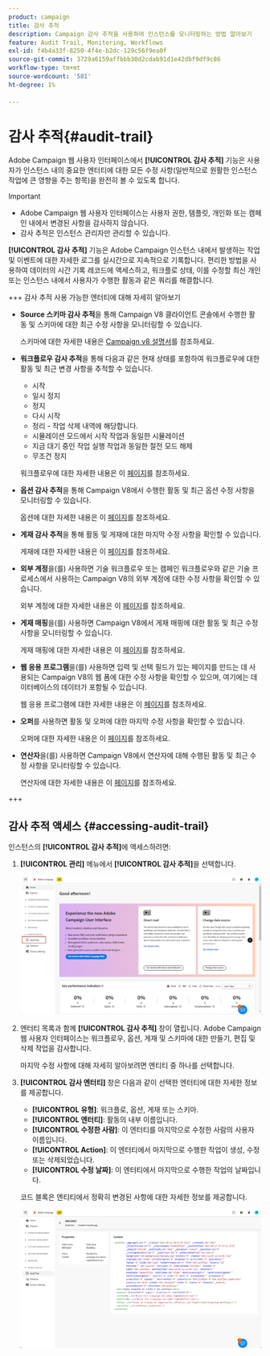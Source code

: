 ```yaml
---
product: campaign
title: 감사 추적
description: Campaign 감사 추적을 사용하여 인스턴스를 모니터링하는 방법 알아보기
feature: Audit Trail, Monitoring, Workflows
exl-id: f4b4a33f-8250-4f4e-b2dc-129c56f9ea0f
source-git-commit: 3729a6159affbbb30d2cdab91d1e42dbf9df9c86
workflow-type: tm+mt
source-wordcount: '581'
ht-degree: 1%

---
```


# 감사 추적{#audit-trail}

Adobe Campaign 웹 사용자 인터페이스에서 **[!UICONTROL 감사 추적]** 기능은 사용자가 인스턴스 내의 중요한 엔터티에 대한 모든 수정 사항(일반적으로 원활한 인스턴스 작업에 큰 영향을 주는 항목)을 완전히 볼 수 있도록 합니다.

>[!IMPORTANT]
>
>* Adobe Campaign 웹 사용자 인터페이스는 사용자 권한, 템플릿, 개인화 또는 캠페인 내에서 변경된 사항을 감사하지 않습니다.
>* 감사 추적은 인스턴스 관리자만 관리할 수 있습니다.

**[!UICONTROL 감사 추적]** 기능은 Adobe Campaign 인스턴스 내에서 발생하는 작업 및 이벤트에 대한 자세한 로그를 실시간으로 지속적으로 기록합니다. 편리한 방법을 사용하여 데이터의 시간 기록 레코드에 액세스하고, 워크플로 상태, 이를 수정할 최신 개인 또는 인스턴스 내에서 사용자가 수행한 활동과 같은 쿼리를 해결합니다.

+++ 감사 추적 사용 가능한 엔터티에 대해 자세히 알아보기

* **Source 스키마 감사 추적**&#x200B;을 통해 Campaign V8 클라이언트 콘솔에서 수행한 활동 및 스키마에 대한 최근 수정 사항을 모니터링할 수 있습니다.

  스키마에 대한 자세한 내용은 [Campaign v8 설명서](https://experienceleague.adobe.com/en/docs/campaign/campaign-v8/developer/shemas-forms/schemas)를 참조하세요.

* **워크플로우 감사 추적**&#x200B;을 통해 다음과 같은 현재 상태를 포함하여 워크플로우에 대한 활동 및 최근 변경 사항을 추적할 수 있습니다.

   * 시작
   * 일시 정지
   * 정지
   * 다시 시작
   * 정리 - 작업 삭제 내역에 해당합니다.
   * 시뮬레이션 모드에서 시작 작업과 동일한 시뮬레이션
   * 지금 대기 중인 작업 실행 작업과 동일한 절전 모드 해제
   * 무조건 정지

  워크플로우에 대한 자세한 내용은 이 [페이지](../workflows/gs-workflows.md)를 참조하세요.

* **옵션 감사 추적**&#x200B;을 통해 Campaign V8에서 수행한 활동 및 최근 옵션 수정 사항을 모니터링할 수 있습니다.

  옵션에 대한 자세한 내용은 이 [페이지](https://experienceleague.adobe.com/en/docs/campaign-classic/using/installing-campaign-classic/appendices/configuring-campaign-options)를 참조하세요.

* **게재 감사 추적**&#x200B;을 통해 활동 및 게재에 대한 마지막 수정 사항을 확인할 수 있습니다.

  게재에 대한 자세한 내용은 이 [페이지](../msg/gs-deliveries.md)를 참조하세요.

* **외부 계정**&#x200B;을(를) 사용하면 기술 워크플로우 또는 캠페인 워크플로우와 같은 기술 프로세스에서 사용하는 Campaign V8의 외부 계정에 대한 수정 사항을 확인할 수 있습니다.

  외부 계정에 대한 자세한 내용은 이 [페이지](../administration/external-account.md)를 참조하세요.

* **게재 매핑**&#x200B;을(를) 사용하면 Campaign V8에서 게재 매핑에 대한 활동 및 최근 수정 사항을 모니터링할 수 있습니다.

  게재 매핑에 대한 자세한 내용은 이 [페이지](https://experienceleague.adobe.com/en/docs/campaign/campaign-v8/audience/add-profiles/target-mappings)를 참조하세요.

* **웹 응용 프로그램**&#x200B;을(를) 사용하면 입력 및 선택 필드가 있는 페이지를 만드는 데 사용되는 Campaign V8의 웹 폼에 대한 수정 사항을 확인할 수 있으며, 여기에는 데이터베이스의 데이터가 포함될 수 있습니다.

  웹 응용 프로그램에 대한 자세한 내용은 이 [페이지](https://experienceleague.adobe.com/en/docs/campaign/campaign-v8/content/webapps)를 참조하세요.

* **오퍼**&#x200B;를 사용하면 활동 및 오퍼에 대한 마지막 수정 사항을 확인할 수 있습니다.

  오퍼에 대한 자세한 내용은 이 [페이지](../msg/offers.md)를 참조하세요.

* **연산자**&#x200B;을(를) 사용하면 Campaign V8에서 연산자에 대해 수행된 활동 및 최근 수정 사항을 모니터링할 수 있습니다.

  연산자에 대한 자세한 내용은 이 [페이지](https://experienceleague.adobe.com/en/docs/campaign/campaign-v8/offers/interaction-settings/interaction-operators)를 참조하세요.

+++

## 감사 추적 액세스 {#accessing-audit-trail}

인스턴스의 **[!UICONTROL 감사 추적]**&#x200B;에 액세스하려면:

1. **[!UICONTROL 관리]** 메뉴에서 **[!UICONTROL 감사 추적]**&#x200B;을 선택합니다.

   ![](assets/audit-trail-1.png)

1. 엔터티 목록과 함께 **[!UICONTROL 감사 추적]** 창이 열립니다. Adobe Campaign 웹 사용자 인터페이스는 워크플로우, 옵션, 게재 및 스키마에 대한 만들기, 편집 및 삭제 작업을 감사합니다.

   마지막 수정 사항에 대해 자세히 알아보려면 엔티티 중 하나를 선택합니다.

1. **[!UICONTROL 감사 엔터티]** 창은 다음과 같이 선택한 엔터티에 대한 자세한 정보를 제공합니다.

   * **[!UICONTROL 유형]**: 워크플로, 옵션, 게재 또는 스키마.
   * **[!UICONTROL 엔터티]**: 활동의 내부 이름입니다.
   * **[!UICONTROL 수정한 사람]**: 이 엔터티를 마지막으로 수정한 사람의 사용자 이름입니다.
   * **[!UICONTROL Action]**: 이 엔터티에서 마지막으로 수행한 작업이 생성, 수정 또는 삭제되었습니다.
   * **[!UICONTROL 수정 날짜]**: 이 엔터티에서 마지막으로 수행한 작업의 날짜입니다.

   코드 블록은 엔티티에서 정확히 변경된 사항에 대한 자세한 정보를 제공합니다.

   ![](assets/audit-trail-2.png)
